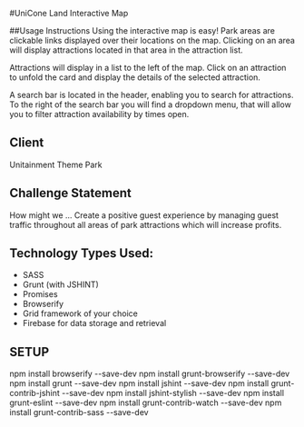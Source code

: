 #UniCone Land Interactive Map

##Usage Instructions
Using the interactive map is easy! Park areas are clickable links displayed over their locations on the map. Clicking on an area will display attractions located in that area in the attraction list.

Attractions will display in a list to the left of the map.  Click on an attraction to unfold the card and display the details of the selected attraction.

A search bar is located in the header, enabling you to search for attractions. To the right of the search bar you will find a dropdown menu, that will allow you to filter attraction availability by times open.
## Client
Unitainment Theme Park

## Challenge Statement
How might we … 
Create a positive guest experience by managing guest traffic throughout all areas of park attractions which will increase profits.

## Technology Types Used:
* SASS 
* Grunt (with JSHINT) 
* Promises
* Browserify
* Grid framework of your choice
* Firebase for data storage and retrieval

## SETUP
npm install browserify --save-dev 
npm install grunt-browserify --save-dev 
npm install grunt --save-dev 
npm install jshint --save-dev 
npm install grunt-contrib-jshint --save-dev 
npm install jshint-stylish --save-dev 
npm install grunt-eslint --save-dev 
npm install grunt-contrib-watch --save-dev 
npm install grunt-contrib-sass --save-dev